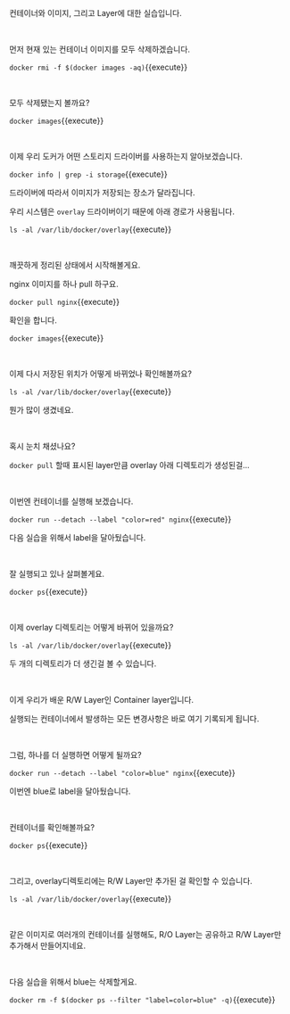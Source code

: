 컨테이너와 이미지, 그리고 Layer에 대한 실습입니다.

​     

먼저 현재 있는 컨테이너 이미지를 모두 삭제하겠습니다.

`docker rmi -f $(docker images -aq)`{{execute}}

​     

모두 삭제됐는지 볼까요?

`docker images`{{execute}}

​     

이제 우리 도커가 어떤 스토리지 드라이버를 사용하는지 알아보겠습니다.

`docker info | grep -i storage`{{execute}}

드라이버에 따라서 이미지가 저장되는 장소가 달라집니다.

우리 시스템은 `overlay` 드라이버이기 때문에 아래 경로가 사용됩니다.

`ls -al /var/lib/docker/overlay`{{execute}}

​     

깨끗하게 정리된 상태에서 시작해볼게요.

nginx 이미지를 하나 pull 하구요.

`docker pull nginx`{{execute}}

확인을 합니다.

`docker images`{{execute}}

​     

이제 다시 저장된 위치가 어떻게 바뀌었나 확인해볼까요?

`ls -al /var/lib/docker/overlay`{{execute}}

뭔가 많이 생겼네요.

​     

혹시 눈치 채셨나요?

`docker pull` 할때 표시된 layer만큼 overlay 아래 디렉토리가 생성된걸...

​     

이번엔 컨테이너를 실행해 보겠습니다.

`docker run --detach --label "color=red" nginx`{{execute}}

다음 실습을 위해서 label을 달아뒀습니다.

​     

잘 실행되고 있나 살펴볼게요.

`docker ps`{{execute}}

​     

이제 overlay 디렉토리는 어떻게 바뀌어 있을까요?

`ls -al /var/lib/docker/overlay`{{execute}}

두 개의 디렉토리가 더 생긴걸 볼 수 있습니다.

​      

이게 우리가 배운 R/W Layer인 Container layer입니다.

실행되는 컨테이너에서 발생하는 모든 변경사항은 바로 여기 기록되게 됩니다.

​     

그럼, 하나를 더 실행하면 어떻게 될까요?

`docker run --detach --label "color=blue" nginx`{{execute}}

이번엔 blue로 label을 달아뒀습니다.

​     

컨테이너를 확인해볼까요?

`docker ps`{{execute}}

​     

그리고, overlay디렉토리에는 R/W Layer만 추가된 걸 확인할 수 있습니다.

`ls -al /var/lib/docker/overlay`{{execute}}

​     

같은 이미지로 여러개의 컨테이너를 실행해도, R/O Layer는 공유하고 R/W Layer만 추가해서 만들어지네요.

​     

다음 실습을 위해서 blue는 삭제할게요.

`docker rm -f $(docker ps --filter "label=color=blue" -q)`{{execute}}